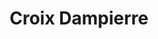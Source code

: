 ---
title: "Croix Dampierre"
url: /chalons-en-champagne/croix-dampierre/
shop: centre commercial
---